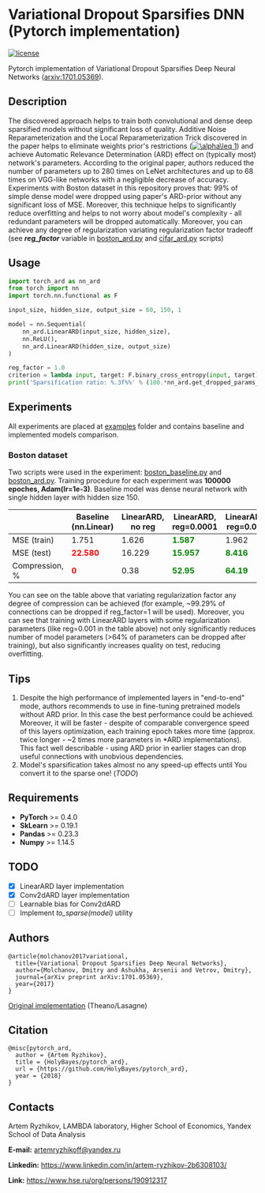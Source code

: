 # Variational Dropout Sparsifies DNN (Pytorch implementation)
[![license](https://img.shields.io/github/license/mashape/apistatus.svg?maxAge=2592000)](LICENSE)

Pytorch implementation of Variational Dropout Sparsifies Deep Neural Networks ([arxiv:1701.05369](https://arxiv.org/abs/1701.05369)).

## Description
The discovered approach helps to train both convolutional and dense deep sparsified models without significant loss of quality. Additive Noise Reparameterization
and the Local Reparameterization Trick discovered in the paper helps to eliminate weights prior's restrictions (<a href="https://www.codecogs.com/eqnedit.php?latex=\alpha\leq&space;1" target="_blank"><img src="https://latex.codecogs.com/gif.latex?\alpha\leq&space;1" title="\alpha\leq 1" /></a>) and achieve Automatic Relevance Determination (ARD) effect on (typically most) network's parameters. According to the original paper, authors reduced the number of parameters up to 280 times on LeNet architectures and up to 68 times on VGG-like networks with a negligible decrease of accuracy. Experiments with Boston dataset in this repository proves that: 99% of simple dense model were dropped using paper's ARD-prior without any significant loss of MSE. Moreover, this technique helps to significantly reduce overfitting and helps to not worry about model's complexity - all redundant parameters will be dropped automatically. Moreover, you can achieve any degree of regularization variating regularization factor tradeoff (see ***reg_factor*** variable in [boston_ard.py](examples/boston/boston_ard.py) and [cifar_ard.py](examples/cifar/cifar_ard.py) scripts)

## Usage

```python
import torch_ard as nn_ard
from torch import nn
import torch.nn.functional as F

input_size, hidden_size, output_size = 60, 150, 1

model = nn.Sequential(
    nn_ard.LinearARD(input_size, hidden_size),
    nn.ReLU(),
    nn_ard.LinearARD(hidden_size, output_size)
)

reg_factor = 1.0
criterion = lambda input, target: F.binary_cross_entropy(input, target) + reg_factor*nn_ard.get_ard_reg(model)
print('Sparsification ratio: %.3f%%' % (100.*nn_ard.get_dropped_params_ratio(model)))
```
## Experiments

All experiments are placed at [examples](examples/) folder and contains baseline and implemented models comparison.

### Boston dataset

Two scripts were used in the experiment: [boston_baseline.py](examples/boston/boston_baseline.py) and [boston_ard.py](examples/boston/boston_ard.py). Training procedure for each experiment was **100000 epoches, Adam(lr=1e-3)**. Baseline model was dense neural network with single hidden layer with hidden size 150.

|                | Baseline (nn.Linear) | LinearARD, no reg | LinearARD, reg=0.0001 | LinearARD, reg=0.001 | LinearARD, reg=0.1 | LinearARD, reg=1 |
|----------------|----------|-------------|-----------------|----------------|--------------|------------|
| MSE (train)    | 1.751    | 1.626       | <span style="color:green"><b>1.587</b></span>           | 1.962          | 17.167       | 33.682     |
| MSE (test)     | <span style="color:red"><b>22.580</b></span>   | 16.229      | <span style="color:green"><b>15.957</b></span>          | <span style="color:green"><b>8.416</b></span>          | 25.695       | 30.231     |
| Compression, % | <span style="color:red"><b>0</b></span>        | 0.38        | <span style="color:green"><b>52.95</b></span>           | <span style="color:green"><b>64.19</b></span>          | <span style="color:green"><b>97.29</b></span>        | <span style="color:green"><b>99.29</b></span>      |

You can see on the table above that variating regularization factor any degree of compression can be achieved (for example, ~99.29% of connections can be dropped if reg_factor=1 will be used). Moreover, you can see that training with LinearARD layers with some regularization parameters (like reg=0.001 in the table above) not only significantly reduces number of model parameters (>64% of parameters can be dropped after training), but also significantly increases quality on test, reducing overfitting.

## Tips

1. Despite the high performance of implemented layers in "end-to-end" mode, authors recommends to use in fine-tuning pretrained models without ARD prior. In this case the best performance could be achieved. Moreover, it will be faster - despite of comparable convergence speed of this layers optimization, each training epoch takes more time (approx. twice longer - ~2 times more parameters in \*ARD implementations).  This fact well describable - using ARD prior in earlier stages can drop useful connections with unobvious dependencies.
2. Model's sparsification takes almost no any speed-up effects until You convert it to the sparse one! (*TODO*)


## Requirements
* **PyTorch** >= 0.4.0
* **SkLearn** >= 0.19.1
* **Pandas** >= 0.23.3
* **Numpy** >= 1.14.5

## TODO
- [X] LinearARD layer implementation
- [X] Conv2dARD layer implementation
- [ ] Learnable bias for Conv2dARD
- [ ] Implement *to_sparse(model)* utility

## Authors

```
@article{molchanov2017variational,
  title={Variational Dropout Sparsifies Deep Neural Networks},
  author={Molchanov, Dmitry and Ashukha, Arsenii and Vetrov, Dmitry},
  journal={arXiv preprint arXiv:1701.05369},
  year={2017}
}
```
[Original implementation](https://github.com/ars-ashuha/variational-dropout-sparsifies-dnn) (Theano/Lasagne)

## Citation

```
@misc{pytorch_ard,
  author = {Artem Ryzhikov},
  title = {HolyBayes/pytorch_ard},
  url = {https://github.com/HolyBayes/pytorch_ard},
  year = {2018}
}
```

## Contacts

Artem Ryzhikov, LAMBDA laboratory, Higher School of Economics, Yandex School of Data Analysis

**E-mail:** artemryzhikoff@yandex.ru

**Linkedin:** https://www.linkedin.com/in/artem-ryzhikov-2b6308103/

**Link:** https://www.hse.ru/org/persons/190912317
